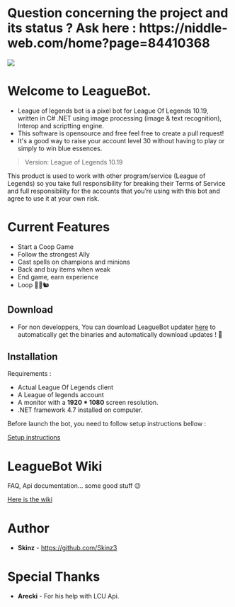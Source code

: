 
<p align="center">
  <h1>Question concerning the project and its status ? Ask here : https://niddle-web.com/home?page=84410368 </h1>
  <img  src="icon.png">
</p>

# Welcome to LeagueBot. 



  * League of legends bot is a pixel bot for League Of Legends 10.19, written in C# .NET using image processing (image & text recognition), Interop and scriptting engine.
  * This software is opensource and free feel free to create a pull request!
  * It's a good way to raise your account level 30 without having to play or simply to win blue essences.

  > Version: League of Legends 10.19

  This product is used to work with other program/service (League of Legends) so you take full responsibility for breaking their Terms of Service and full responsibility for the accounts that you’re using with this bot and agree to use it at your own risk.


# Current Features
  * Start a Coop Game
  * Follow the strongest Ally
  * Cast spells on champions and minions
  * Back and buy items when weak
  * End game, earn experience
  * Loop 👨‍🌾🐿️
  

## Download 
   * For non developpers, You can download LeagueBot updater [here](https://github.com/Skinz3/League-Of-Legends-BOT/raw/master/Updater.zip) to automatically get the binaries and automatically download updates ! 🤫
## Installation

   Requirements :
   * Actual League Of Legends client
   * A League of legends account
   * A monitor with a **1920 * 1080** screen resolution.
   * .NET framework 4.7 installed on computer.

   Before launch the bot, you need to follow setup instructions bellow : 

   [Setup instructions](https://github.com/Skinz3/League-Of-Legends-BOT/wiki/How-to-make-it-work)


# LeagueBot Wiki

   FAQ, Api documentation... some good stuff :wink:

   [Here is the wiki](https://github.com/Skinz3/League-Of-Legends-BOT/wiki) 

# Author

   * **Skinz** - https://github.com/Skinz3

# Special Thanks

   * **Arecki** - For his help with LCU Api.
